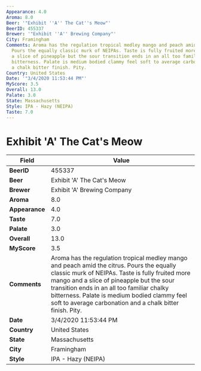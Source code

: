 ```yaml
---
Appearance: 4.0
Aroma: 8.0
Beer: '"Exhibit ''A'' The Cat''s Meow"'
BeerID: 455337
Brewer: '"Exhibit ''A'' Brewing Company"'
City: Framingham
Comments: Aroma has the regulation tropical medley mango and peach amid the citrus.
  Pours the equally classic murk of NEIPAs. Taste is fully fruited more mango and
  a slice of pineapple but the sour transition ends in an all too familiar chalky
  bitterness. Palate is medium bodied clammy feel soft to average carbonation and
  a chalk bitter finish. Pity.
Country: United States
Date: '"3/4/2020 11:53:44 PM"'
MyScore: 3.5
Overall: 13.0
Palate: 3.0
State: Massachusetts
Style: IPA - Hazy (NEIPA)
Taste: 7.0
---
```


# Exhibit 'A' The Cat's Meow

| Field         | Value |
|---------------|-------|
| **BeerID** | 455337 |
| **Beer** | Exhibit 'A' The Cat's Meow |
| **Brewer** | Exhibit 'A' Brewing Company |
| **Aroma** | 8.0 |
| **Appearance** | 4.0 |
| **Taste** | 7.0 |
| **Palate** | 3.0 |
| **Overall** | 13.0 |
| **MyScore** | 3.5 |
| **Comments** | Aroma has the regulation tropical medley mango and peach amid the citrus. Pours the equally classic murk of NEIPAs. Taste is fully fruited more mango and a slice of pineapple but the sour transition ends in an all too familiar chalky bitterness. Palate is medium bodied clammy feel soft to average carbonation and a chalk bitter finish. Pity. |
| **Date** | 3/4/2020 11:53:44 PM |
| **Country** | United States |
| **State** | Massachusetts |
| **City** | Framingham |
| **Style** | IPA - Hazy (NEIPA) |
